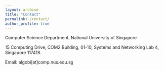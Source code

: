 ```yaml
---
layout: archive
title: "Contact"
permalink: /contact/
author_profile: true
---
```


Computer Science Department, National University of Singapore

15 Computing Drive, COM2 Building, 01-10, Systems and Networking Lab 4, Singapore 117418.

Email: algobi[at]comp.nus.edu.sg 
